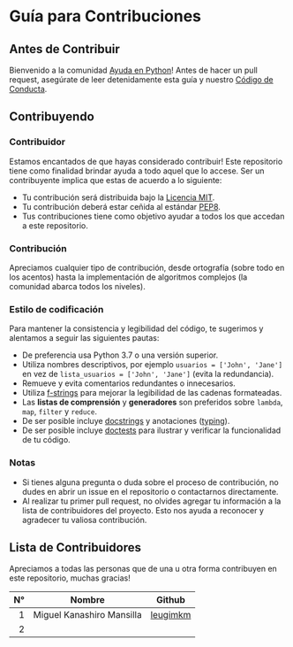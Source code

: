 # Guía para Contribuciones

## Antes de Contribuir

Bienvenido a la comunidad [Ayuda en Python](https://www.facebook.com/groups/ayudaenpython/)!
Antes de hacer un pull request, asegúrate de leer detenidamente esta guía y
nuestro [Código de Conducta](CODE_OF_CONDUCT.md).

## Contribuyendo

### Contribuidor

Estamos encantados de que hayas considerado contribuir! Este repositorio tiene
como finalidad brindar ayuda a todo aquel que lo accese. Ser un contribuyente
implica que estas de acuerdo a lo siguiente:

- Tu contribución será distribuida bajo la [Licencia MIT](LICENSE).
- Tu contribución deberá estar ceñida al estándar [PEP8](https://www.python.org/dev/peps/pep-0008/).
- Tus contribuciones tiene como objetivo ayudar a todos los que accedan a este
  repositorio.

### Contribución

Apreciamos cualquier tipo de contribución, desde ortografía (sobre todo en los
acentos) hasta la implementación de algoritmos complejos (la comunidad abarca
todos los niveles).

### Estilo de codificación

Para mantener la consistencia y legibilidad del código, te sugerimos y alentamos
a seguir las siguientes pautas:

- De preferencia usa Python 3.7 o una versión superior.
- Utiliza nombres descriptivos, por ejemplo `usuarios = ['John', 'Jane']` en vez de `lista_usuarios = ['John', 'Jane']` (evita la redundancia).
- Remueve y evita comentarios redundantes o innecesarios.
- Utiliza [f-strings](https://docs.python.org/es/3/tutorial/inputoutput.html#tut-f-strings) para mejorar la legibilidad de las cadenas formateadas.
- Las **listas de comprensión** y **generadores** son preferidos sobre `lambda`, `map`, `filter` y `reduce`.
- De ser posible incluye [docstrings](https://www.python.org/dev/peps/pep-0257/) y anotaciones ([typing](https://docs.python.org/es/3/library/typing.html)).
- De ser posible incluye [doctests](https://docs.python.org/3/library/doctest.html) para ilustrar y verificar la funcionalidad de tu código.

### Notas

- Si tienes alguna pregunta o duda sobre el proceso de contribución, no dudes en
  abrir un issue en el repositorio o contactarnos directamente.
- Al realizar tu primer pull request, no olvides agregar tu información a la lista
  de contribuidores del proyecto. Esto nos ayuda a reconocer y agradecer tu
  valiosa contribución.

## Lista de Contribuidores

Apreciamos a todas las personas que de una u otra forma contribuyen
en este repositorio, muchas gracias!

|  N° | Nombre                    | Github                                      |
| --: | ------------------------- | ------------------------------------------- |
|   1 | Miguel Kanashiro Mansilla | [leugimkm](https://github.com/leugimkm)     |
|   2 | <colaborador>             | [<username>](https://github.com/<username>) |
